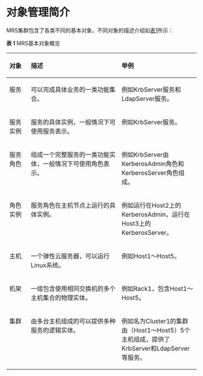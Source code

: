 # 对象管理简介<a name="ZH-CN_TOPIC_0174499419"></a>

MRS集群包含了各类不同的基本对象，不同对象的描述介绍如[表1](#zh-cn_topic_0035251699_table23400575171145)所示：

**表 1**  MRS基本对象概览

<a name="zh-cn_topic_0035251699_table23400575171145"></a>
<table><thead align="left"><tr id="zh-cn_topic_0035251699_row14789438171145"><th class="cellrowborder" valign="top" width="11.331133113311331%" id="mcps1.2.4.1.1"><p id="zh-cn_topic_0035251699_p57093844171145"><a name="zh-cn_topic_0035251699_p57093844171145"></a><a name="zh-cn_topic_0035251699_p57093844171145"></a><strong id="zh-cn_topic_0035251699_b20461846171153"><a name="zh-cn_topic_0035251699_b20461846171153"></a><a name="zh-cn_topic_0035251699_b20461846171153"></a>对象</strong></p>
</th>
<th class="cellrowborder" valign="top" width="47.66476647664767%" id="mcps1.2.4.1.2"><p id="zh-cn_topic_0035251699_p61198658171145"><a name="zh-cn_topic_0035251699_p61198658171145"></a><a name="zh-cn_topic_0035251699_p61198658171145"></a><strong id="zh-cn_topic_0035251699_b46796802171153"><a name="zh-cn_topic_0035251699_b46796802171153"></a><a name="zh-cn_topic_0035251699_b46796802171153"></a>描述</strong></p>
</th>
<th class="cellrowborder" valign="top" width="41.004100410041%" id="mcps1.2.4.1.3"><p id="zh-cn_topic_0035251699_p58144305171145"><a name="zh-cn_topic_0035251699_p58144305171145"></a><a name="zh-cn_topic_0035251699_p58144305171145"></a><strong id="zh-cn_topic_0035251699_b32444643171153"><a name="zh-cn_topic_0035251699_b32444643171153"></a><a name="zh-cn_topic_0035251699_b32444643171153"></a>举例</strong></p>
</th>
</tr>
</thead>
<tbody><tr id="zh-cn_topic_0035251699_row12068297171145"><td class="cellrowborder" valign="top" width="11.331133113311331%" headers="mcps1.2.4.1.1 "><p id="zh-cn_topic_0035251699_p38007985171145"><a name="zh-cn_topic_0035251699_p38007985171145"></a><a name="zh-cn_topic_0035251699_p38007985171145"></a>服务</p>
</td>
<td class="cellrowborder" valign="top" width="47.66476647664767%" headers="mcps1.2.4.1.2 "><p id="zh-cn_topic_0035251699_p58747921171145"><a name="zh-cn_topic_0035251699_p58747921171145"></a><a name="zh-cn_topic_0035251699_p58747921171145"></a>可以完成具体业务的一类功能集合。</p>
</td>
<td class="cellrowborder" valign="top" width="41.004100410041%" headers="mcps1.2.4.1.3 "><p id="zh-cn_topic_0035251699_p60961170171145"><a name="zh-cn_topic_0035251699_p60961170171145"></a><a name="zh-cn_topic_0035251699_p60961170171145"></a>例如KrbServer服务和LdapServer服务。</p>
</td>
</tr>
<tr id="zh-cn_topic_0035251699_row11779622171145"><td class="cellrowborder" valign="top" width="11.331133113311331%" headers="mcps1.2.4.1.1 "><p id="zh-cn_topic_0035251699_p14625339171145"><a name="zh-cn_topic_0035251699_p14625339171145"></a><a name="zh-cn_topic_0035251699_p14625339171145"></a>服务实例</p>
</td>
<td class="cellrowborder" valign="top" width="47.66476647664767%" headers="mcps1.2.4.1.2 "><p id="zh-cn_topic_0035251699_p43801796171145"><a name="zh-cn_topic_0035251699_p43801796171145"></a><a name="zh-cn_topic_0035251699_p43801796171145"></a>服务的具体实例，一般情况下可使用服务表示。</p>
</td>
<td class="cellrowborder" valign="top" width="41.004100410041%" headers="mcps1.2.4.1.3 "><p id="zh-cn_topic_0035251699_p54799227171145"><a name="zh-cn_topic_0035251699_p54799227171145"></a><a name="zh-cn_topic_0035251699_p54799227171145"></a>例如KrbServer服务。</p>
</td>
</tr>
<tr id="zh-cn_topic_0035251699_row23430996171145"><td class="cellrowborder" valign="top" width="11.331133113311331%" headers="mcps1.2.4.1.1 "><p id="zh-cn_topic_0035251699_p18862506171145"><a name="zh-cn_topic_0035251699_p18862506171145"></a><a name="zh-cn_topic_0035251699_p18862506171145"></a>服务角色</p>
</td>
<td class="cellrowborder" valign="top" width="47.66476647664767%" headers="mcps1.2.4.1.2 "><p id="zh-cn_topic_0035251699_p51468054171145"><a name="zh-cn_topic_0035251699_p51468054171145"></a><a name="zh-cn_topic_0035251699_p51468054171145"></a>组成一个完整服务的一类功能实体，一般情况下可使用角色表示。</p>
</td>
<td class="cellrowborder" valign="top" width="41.004100410041%" headers="mcps1.2.4.1.3 "><p id="zh-cn_topic_0035251699_p8162813171145"><a name="zh-cn_topic_0035251699_p8162813171145"></a><a name="zh-cn_topic_0035251699_p8162813171145"></a>例如KrbServer由KerberosAdmin角色和KerberosServer角色组成。</p>
</td>
</tr>
<tr id="zh-cn_topic_0035251699_row6356459171145"><td class="cellrowborder" valign="top" width="11.331133113311331%" headers="mcps1.2.4.1.1 "><p id="zh-cn_topic_0035251699_p45111193171145"><a name="zh-cn_topic_0035251699_p45111193171145"></a><a name="zh-cn_topic_0035251699_p45111193171145"></a>角色实例</p>
</td>
<td class="cellrowborder" valign="top" width="47.66476647664767%" headers="mcps1.2.4.1.2 "><p id="zh-cn_topic_0035251699_p30127991171145"><a name="zh-cn_topic_0035251699_p30127991171145"></a><a name="zh-cn_topic_0035251699_p30127991171145"></a>服务角色在主机节点上运行的具体实例。</p>
</td>
<td class="cellrowborder" valign="top" width="41.004100410041%" headers="mcps1.2.4.1.3 "><p id="zh-cn_topic_0035251699_p24448173171145"><a name="zh-cn_topic_0035251699_p24448173171145"></a><a name="zh-cn_topic_0035251699_p24448173171145"></a>例如运行在Host2上的KerberosAdmin，运行在Host3上的KerberosServer。</p>
</td>
</tr>
<tr id="zh-cn_topic_0035251699_row18706969171145"><td class="cellrowborder" valign="top" width="11.331133113311331%" headers="mcps1.2.4.1.1 "><p id="zh-cn_topic_0035251699_p38869511171145"><a name="zh-cn_topic_0035251699_p38869511171145"></a><a name="zh-cn_topic_0035251699_p38869511171145"></a>主机</p>
</td>
<td class="cellrowborder" valign="top" width="47.66476647664767%" headers="mcps1.2.4.1.2 "><p id="zh-cn_topic_0035251699_p61422690171145"><a name="zh-cn_topic_0035251699_p61422690171145"></a><a name="zh-cn_topic_0035251699_p61422690171145"></a>一个弹性云服务器，可以运行Linux系统。</p>
</td>
<td class="cellrowborder" valign="top" width="41.004100410041%" headers="mcps1.2.4.1.3 "><p id="zh-cn_topic_0035251699_p9181969171145"><a name="zh-cn_topic_0035251699_p9181969171145"></a><a name="zh-cn_topic_0035251699_p9181969171145"></a>例如Host1～Host5。</p>
</td>
</tr>
<tr id="zh-cn_topic_0035251699_row15528860171145"><td class="cellrowborder" valign="top" width="11.331133113311331%" headers="mcps1.2.4.1.1 "><p id="zh-cn_topic_0035251699_p49878117171145"><a name="zh-cn_topic_0035251699_p49878117171145"></a><a name="zh-cn_topic_0035251699_p49878117171145"></a>机架</p>
</td>
<td class="cellrowborder" valign="top" width="47.66476647664767%" headers="mcps1.2.4.1.2 "><p id="zh-cn_topic_0035251699_p13595638171145"><a name="zh-cn_topic_0035251699_p13595638171145"></a><a name="zh-cn_topic_0035251699_p13595638171145"></a>一组包含使用相同交换机的多个主机集合的物理实体。</p>
</td>
<td class="cellrowborder" valign="top" width="41.004100410041%" headers="mcps1.2.4.1.3 "><p id="zh-cn_topic_0035251699_p27504888171145"><a name="zh-cn_topic_0035251699_p27504888171145"></a><a name="zh-cn_topic_0035251699_p27504888171145"></a>例如Rack1，包含Host1～Host5。</p>
</td>
</tr>
<tr id="zh-cn_topic_0035251699_row46217402171145"><td class="cellrowborder" valign="top" width="11.331133113311331%" headers="mcps1.2.4.1.1 "><p id="zh-cn_topic_0035251699_p52622120171145"><a name="zh-cn_topic_0035251699_p52622120171145"></a><a name="zh-cn_topic_0035251699_p52622120171145"></a>集群</p>
</td>
<td class="cellrowborder" valign="top" width="47.66476647664767%" headers="mcps1.2.4.1.2 "><p id="zh-cn_topic_0035251699_p34533338171145"><a name="zh-cn_topic_0035251699_p34533338171145"></a><a name="zh-cn_topic_0035251699_p34533338171145"></a>由多台主机组成的可以提供多种服务的逻辑实体。</p>
</td>
<td class="cellrowborder" valign="top" width="41.004100410041%" headers="mcps1.2.4.1.3 "><p id="zh-cn_topic_0035251699_p45737017171145"><a name="zh-cn_topic_0035251699_p45737017171145"></a><a name="zh-cn_topic_0035251699_p45737017171145"></a>例如名为Cluster1的集群由（Host1～Host5）5个主机组成，提供了KrbServer和LdapServer等服务。</p>
</td>
</tr>
</tbody>
</table>

